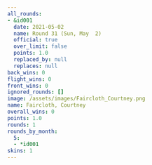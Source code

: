 ```yaml
---
all_rounds:
- &id001
  date: 2021-05-02
  name: Round 31 (Sun, May  2)
  official: true
  over_limit: false
  points: 1.0
  replaced_by: null
  replaces: null
back_wins: 0
flight_wins: 0
front_wins: 0
ignored_rounds: []
image: /assets/images/Faircloth_Courtney.png
name: Faircloth, Courtney
overall_wins: 0
points: 1.0
rounds: 1
rounds_by_month:
  5:
  - *id001
skins: 1
---
```

